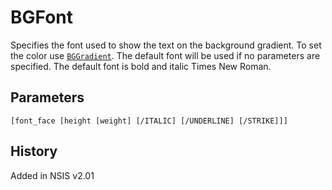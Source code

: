 # BGFont

Specifies the font used to show the text on the background gradient. To set the color use [`BGGradient`][1]. The default font will be used if no parameters are specified. The default font is bold and italic Times New Roman.

## Parameters

    [font_face [height [weight] [/ITALIC] [/UNDERLINE] [/STRIKE]]]

## History

Added in NSIS v2.01

[1]: BGGradient.md